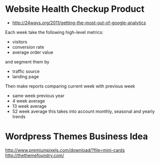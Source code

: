 Website Health Checkup Product
======================

*   http://24ways.org/2011/getting-the-most-out-of-google-analytics

Each week take the following high-level metrics:

*   visitors
*   conversion rate
*   average order value

and segment them by 

*   traffic source 
*   landing page

Then make reports comparing current week with previous week
*   same week previous year
*   4 week average
*   13 week average
*   52 week average
this takes into account monthly, seasonal and yearly trends




Wordpress Themes Business Idea
==============================

http://www.premiumpixels.com/download/?file=mini-cards
http://thethemefoundry.com/